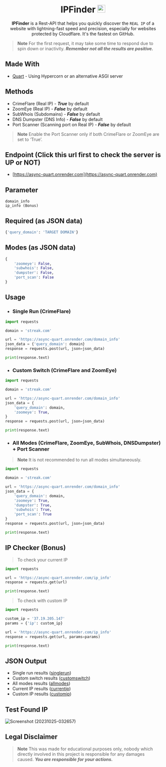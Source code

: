 <div align="center">

# IPFinder <img src="https://github.com/x404xx/Sub-finder/assets/114883816/54d26b01-0480-48fa-b188-c12088108111" width="25">

**IPFinder** is a Rest-API that helps you quickly discover the `REAL IP` of a website with lightning-fast speed and precision, especially for websites protected by Cloudflare. It's the fastest on GitHub. 

</div>

> **Note**
> For the first request, it may take some time to respond due to spin down or inactivity. **_Remember not all the results are positive._**

## Made With

-   [Quart](https://quart.palletsprojects.com/en/latest/index.html) - Using Hypercorn or an alternative ASGI server

## Methods

-   CrimeFlare (Real IP) - **_True_** by default
-   ZoomEye (Real IP) - **_False_** by default
-   SubWhois (Subdomains) - **_False_** by default
-   DNS Dumpster (DNS Info) - **_False_** by default
-   Port Scanner (Scanning port on Real IP) - **_False_** by default
> **Note**
> Enable the Port Scanner only if both CrimeFlare or ZoomEye are set to ‘True’.

## Endpoint (Click this url first to check the server is UP or NOT)

-   [https://async-quart.onrender.com](https://async-quart.onrender.com)

## Parameter

```
domain_info
ip_info (Bonus)
```

## Required (as JSON data)

```python
{'query_domain': 'TARGET DOMAIN'}
```

## Modes (as JSON data)

```python
{
    'zoomeye': False,
    'subwhois': False,
    'dumpster': False,
    'port_scan': False
}
```

## Usage

-   ### Single Run (CrimeFlare)

```python
import requests

domain = 'streak.com'

url = 'https://async-quart.onrender.com/domain_info'
json_data = {'query_domain': domain}
response = requests.post(url, json=json_data)

print(response.text)
```

-   ### Custom Switch (CrimeFlare and ZoomEye)

```python
import requests

domain = 'streak.com'

url = 'https://async-quart.onrender.com/domain_info'
json_data = {
    'query_domain': domain,
    'zoomeye': True,
}
response = requests.post(url, json=json_data)

print(response.text)
```

-   ### All Modes (CrimeFlare, ZoomEye, SubWhois, DNSDumpster) + Port Scanner
> **Note**
> It is not recommended to run all modes simultaneously.

```python
import requests

domain = 'streak.com'

url = 'https://async-quart.onrender.com/domain_info'
json_data = {
    'query_domain': domain,
    'zoomeye': True,
    'dumpster': True,
    'subwhois': True,
    'port_scan': True
}
response = requests.post(url, json=json_data)

print(response.text)
```

## IP Checker (Bonus)

> To check your current IP

```python
import requests

url = 'https://async-quart.onrender.com/ip_info'
response = requests.get(url)

print(response.text)
```

> To check with custom IP

```python
import requests

custom_ip = '37.19.205.147'
params = {'ip': custom_ip}

url = 'https://async-quart.onrender.com/ip_info'
response = requests.get(url, params=params)

print(response.text)
```

## JSON Output

-   Single run results ([singlerun](https://github.com/x404xx/IP-Finder/blob/main/singlerun.json))
-   Custom switch results ([customswitch](https://github.com/x404xx/IP-Finder/blob/main/customswitch.json))
-   All modes results ([allmodes](https://github.com/x404xx/IP-Finder/blob/main/allmodes.json))
-   Current IP results ([currentip](https://github.com/x404xx/IP-Finder/blob/main/currentip.json))
-   Custom IP results ([customip](https://github.com/x404xx/IP-Finder/blob/main/customip.json))

## Test Found IP

![Screenshot (20231025-032657)](https://github.com/x404xx/Sub-finder/assets/114883816/a0f64677-8279-4d91-8ebd-462f06a75136)

## Legal Disclaimer

> **Note**
> This was made for educational purposes only, nobody which directly involved in this project is responsible for any damages caused. **_You are responsible for your actions._**

